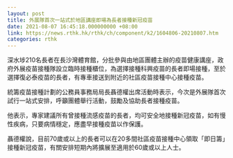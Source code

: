 ```yaml
---
layout: post
title: 外展隊首次一站式於地區講座即場為長者接種新冠疫苗
date: 2021-08-07 16:45:18.000000000 +08:00
link: https://news.rthk.hk/rthk/ch/component/k2/1604806-20210807.htm
categories: rthk
---
```


深水埗210名長者在長沙灣體育館，分批參與由地區團體主辦的疫苗健康講座，政府外展疫苗接種隊設立臨時接種櫃位，為選擇接種科興疫苗的長者即場接種，至於選擇復必泰疫苗的長者，有專車接送到附近的社區疫苗接種中心接種疫苗。

統籌疫苗接種計劃的公務員事務局局長聶德權出席活動時表示，今次是外展隊首次試行一站式安排，呼籲團體舉行活動，鼓勵及協助長者接種疫苗。

他表示，專家建議所有曾接種流感疫苗的長者，均可安全地接種新冠疫苗，如有慢性疾病，只要病情穩定，應盡早接種疫苗以作保護。
 
聶德權說，目前70歲或以上的長者可以在20多間社區疫苗接種中心領取「即日籌」接種新冠疫苗，有關安排短期內將擴展至適用於60歲或以上人士。
